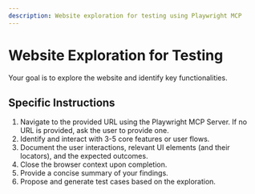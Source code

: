```yaml
---
description: Website exploration for testing using Playwright MCP
---
```


# Website Exploration for Testing

Your goal is to explore the website and identify key functionalities.

## Specific Instructions

1. Navigate to the provided URL using the Playwright MCP Server. If no URL is provided, ask the user to provide one.
2. Identify and interact with 3-5 core features or user flows.
3. Document the user interactions, relevant UI elements (and their locators), and the expected outcomes.
4. Close the browser context upon completion.
5. Provide a concise summary of your findings.
6. Propose and generate test cases based on the exploration.